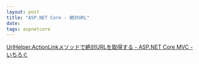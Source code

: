 ```yaml
---
layout: post
title: "ASP.NET Core - 絶対URL"
date: 
tags: aspnetcore
---
```


[UrlHelper.ActionLinkメソッドで絶対URLを取得する - ASP.NET Core MVC - いちろぐ](https://ichiroku11.hatenablog.jp/entry/2020/07/23/202404)


